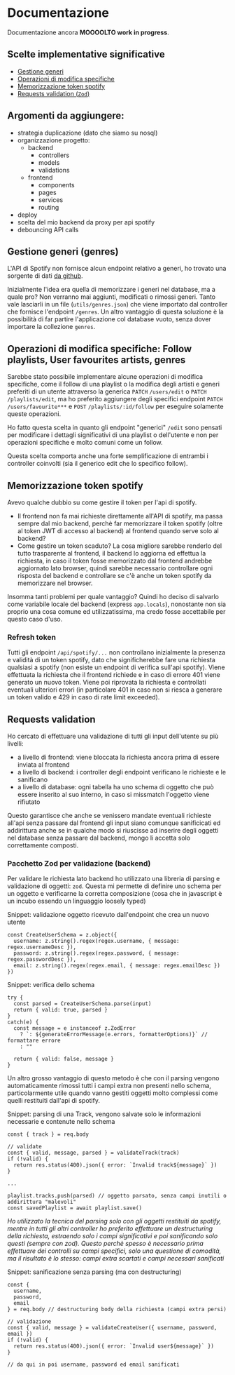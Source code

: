 # Documentazione

Documentazione ancora **MOOOOLTO work in progress**.

## Scelte implementative significative

- [Gestione generi](#gestione-generi-genres)
- [Operazioni di modifica specifiche](#operazioni-di-modifica-specifiche-follow-playlists-user-favourites-artists-genres)
- [Memorizzazione token spotify](#memorizzazione-token-spotify)
- [Requests validation (`Zod`)](#requests-validation)


## Argomenti da aggiungere:

- strategia duplicazione (dato che siamo su nosql)
- organizzazione progetto:
  - backend
    - controllers
    - models
    - validations
  - frontend
    - components
    - pages
    - services
    - routing
- deploy
- scelta del mio backend da proxy per api spotify
- debouncing API calls


## Gestione generi (genres)

L'API di Spotify non fornisce alcun endpoint relativo a generi, ho trovato una sorgente di dati [da github](https://gist.github.com/andytlr/4104c667a62d8145aa3a).

Inizialmente l'idea era quella di memorizzare i generi nel database, ma a quale pro? Non verranno mai aggiunti, modificati o rimossi generi. Tanto vale lasciarli in un file (`utils/genres.json`) che viene importato dal controller che fornisce l'endpoint `/genres`. Un altro vantaggio di questa soluzione è la possibilità di far partire l'applicazione col database vuoto, senza dover importare la collezione `genres`.


## Operazioni di modifica specifiche: Follow playlists, User favourites artists, genres

Sarebbe stato possibile implementare alcune operazioni di modifica specifiche, come il follow di una playlist o la modifica degli artisti e generi preferiti di un utente attraverso la generica `PATCH` `/users/edit` o `PATCH` `/playlists/edit`, ma ho preferito aggiungere degli specifici endpoint `PATCH` `/users/favourite***` e `POST` `/playlists/:id/follow` per eseguire solamente queste operazioni.

Ho fatto questa scelta in quanto gli endpoint "generici" `/edit` sono pensati per modificare i dettagli significativi di una playlist o dell'utente e non per operazioni specifiche e molto comuni come un follow.

Questa scelta comporta anche una forte semplificazione di entrambi i controller coinvolti (sia il generico edit che lo specifico follow).


## Memorizzazione token spotify

Avevo qualche dubbio su come gestire il token per l'api di spotify.

- Il frontend non fa mai richieste direttamente all'API di spotify, ma passa sempre dal mio backend, perchè far memorizzare il token spotify (oltre al token JWT di accesso al backend) al frontend quando serve solo al backend?
- Come gestire un token scaduto? La cosa migliore sarebbe renderlo del tutto trasparente al frontend, il backend lo aggiorna ed effettua la richiesta, in caso il token fosse memorizzato dal frontend andrebbe aggiornato lato browser, quindi sarebbe necessario controllare ogni risposta del backend e controllare se c'è anche un token spotify da memorizzare nel browser.

Insomma tanti problemi per quale vantaggio? Quindi ho deciso di salvarlo come variabile locale del backend (express `app.locals`), nonostante non sia proprio una cosa comune ed utilizzatissima, ma credo fosse accettabile per questo caso d'uso.

### Refresh token

Tutti gli endpoint `/api/spotify/...` non controllano inizialmente la presenza e validità di un token spotify, dato che significherebbe fare una richiesta qualsiasi a spotify (non esiste un endpoint di verifica sull'api spotify).
Viene effettuata la richiesta che il frontend richiede e in caso di errore 401 viene generato un nuovo token. Viene poi riprovata la richiesta e controllati eventuali ulteriori errori (in particolare 401 in caso non si riesca a generare un token valido e 429 in caso di rate limit exceeded).


## Requests validation

Ho cercato di effettuare una validazione di tutti gli input dell'utente su più livelli:

- a livello di frontend: viene bloccata la richiesta ancora prima di essere inviata al frontend
- a livello di backend: i controller degli endpoint verificano le richieste e le sanificano
- a livello di database: ogni tabella ha uno schema di oggetto che può essere inserito al suo interno, in caso si missmatch l'oggetto viene rifiutato

Questo garantisce che anche se venissero mandate eventuali richieste all'api senza passare dal frontend gli input siano comunque sanificicati ed addirittura anche se in qualche modo si riuscisse ad inserire degli oggetti nel database senza passare dal backend, mongo li accetta solo correttamente composti.


### Pacchetto Zod per validazione (backend)

Per validare le richiesta lato backend ho utilizzato una libreria di parsing e validazione di oggetti: `zod`.
Questa mi permette di definire uno schema per un oggetto e verificarne la corretta composizione (cosa che in javascript è un incubo essendo un linguaggio loosely typed)

Snippet: validazione oggetto ricevuto dall'endpoint che crea un nuovo utente

```
const CreateUserSchema = z.object({
  username: z.string().regex(regex.username, { message: regex.usernameDesc }),
  password: z.string().regex(regex.password, { message: regex.passwordDesc }),
  email: z.string().regex(regex.email, { message: regex.emailDesc })
})
```

Snippet: verifica dello schema

```
try {
  const parsed = CreateUserSchema.parse(input)
  return { valid: true, parsed }
}
catch(e) {
  const message = e instanceof z.ZodError
    ? `: ${generateErrorMessage(e.errors, formatterOptions)}` // formattare errore
    : ""

  return { valid: false, message }
}
```

Un altro grosso vantaggio di questo metodo è che con il parsing vengono automaticamente rimossi tutti i campi extra non presenti nello schema, particolarmente utile quando vanno gestiti oggetti molto complessi come quelli restituiti dall'api di spotify.

Snippet: parsing di una Track, vengono salvate solo le informazioni necessarie e contenute nello schema

```
const { track } = req.body

// validate
const { valid, message, parsed } = validateTrack(track)
if (!valid) {
  return res.status(400).json({ error: `Invalid track${message}` })
}

...

playlist.tracks.push(parsed) // oggetto parsato, senza campi inutili o addirittura "malevoli"
const savedPlaylist = await playlist.save()
```

_Ho utilizzato la tecnica del parsing solo con gli oggetti restituiti da spotify, mentre in tutti gli altri controller ho preferito effettuare un destructuring della richiesta, estraendo solo i campi significativi e poi sanificando solo questi (sempre con zod). Questo perchè spesso è necessario prima effettuare dei controlli su campi specifici, solo una questione di comodità, ma il risultato è lo stesso: campi extra scartati e campi necessari sanificati_

Snippet: sanificazione senza parsing (ma con destructuring)

```
const {
  username,
  password,
  email
} = req.body // destructuring body della richiesta (campi extra persi)

// validazione
const { valid, message } = validateCreateUser({ username, password, email })
if (!valid) {
  return res.status(400).json({ error: `Invalid user${message}` })
}

// da qui in poi username, password ed email sanificati
```
